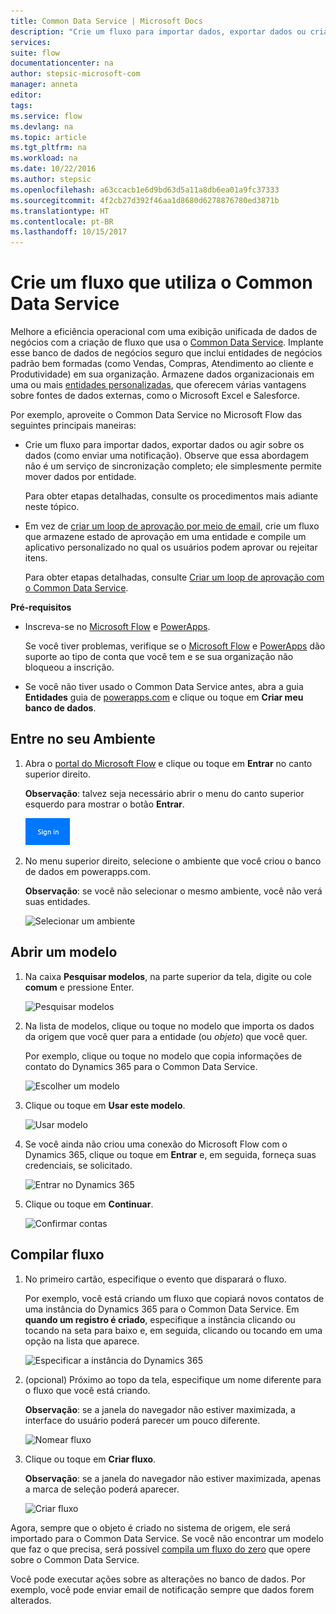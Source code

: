 ```yaml
---
title: Common Data Service | Microsoft Docs
description: "Crie um fluxo para importar dados, exportar dados ou criar aprovações com o Common Data Service."
services: 
suite: flow
documentationcenter: na
author: stepsic-microsoft-com
manager: anneta
editor: 
tags: 
ms.service: flow
ms.devlang: na
ms.topic: article
ms.tgt_pltfrm: na
ms.workload: na
ms.date: 10/22/2016
ms.author: stepsic
ms.openlocfilehash: a63ccacb1e6d9bd63d5a11a8db6ea01a9fc37333
ms.sourcegitcommit: 4f2cb27d392f46aa1d8680d6278876780ed3871b
ms.translationtype: HT
ms.contentlocale: pt-BR
ms.lasthandoff: 10/15/2017
---
```

# <a name="create-a-flow-that-uses-the-common-data-service"></a>Crie um fluxo que utiliza o Common Data Service
Melhore a eficiência operacional com uma exibição unificada de dados de negócios com a criação de fluxo que usa o [Common Data Service](https://powerapps.microsoft.com/tutorials/data-platform-intro/). Implante esse banco de dados de negócios seguro que inclui entidades de negócios padrão bem formadas (como Vendas, Compras, Atendimento ao cliente e Produtividade) em sua organização. Armazene dados organizacionais em uma ou mais [entidades personalizadas](https://powerapps.microsoft.com/tutorials/data-platform-create-entity/), que oferecem várias vantagens sobre fontes de dados externas, como o Microsoft Excel e Salesforce.

Por exemplo, aproveite o Common Data Service no Microsoft Flow das seguintes principais maneiras:

* Crie um fluxo para importar dados, exportar dados ou agir sobre os dados (como enviar uma notificação). Observe que essa abordagem não é um serviço de sincronização completo; ele simplesmente permite mover dados por entidade.
  
    Para obter etapas detalhadas, consulte os procedimentos mais adiante neste tópico.
* Em vez de [criar um loop de aprovação por meio de email](wait-for-approvals.md), crie um fluxo que armazene estado de aprovação em uma entidade e compile um aplicativo personalizado no qual os usuários podem aprovar ou rejeitar itens.
  
    Para obter etapas detalhadas, consulte [Criar um loop de aprovação com o Common Data Service](common-data-model-approve.md).

**Pré-requisitos**

* Inscreva-se no [Microsoft Flow](https://flow.microsoft.com) e [PowerApps](https://web.powerapps.com).
  
    Se você tiver problemas, verifique se o [Microsoft Flow](sign-up-sign-in.md) e [PowerApps](https://powerapps.microsoft.com/en-us/tutorials/signup-for-powerapps/) dão suporte ao tipo de conta que você tem e se sua organização não bloqueou a inscrição.
* Se você não tiver usado o Common Data Service antes, abra a guia **Entidades** guia de [powerapps.com](https://web.powerapps.com/#/entities) e clique ou toque em **Criar meu banco de dados**.

## <a name="sign-in-to-your-environment"></a>Entre no seu Ambiente
1. Abra o [portal do Microsoft Flow](https://flow.microsoft.com) e clique ou toque em **Entrar** no canto superior direito.
   
    **Observação**: talvez seja necessário abrir o menu do canto superior esquerdo para mostrar o botão **Entrar**.
   
    ![Entrar](./media/common-data-model-intro/signin-flow.png)
2. No menu superior direito, selecione o ambiente que você criou o banco de dados em powerapps.com.
   
    **Observação**: se você não selecionar o mesmo ambiente, você não verá suas entidades.
   
    ![Selecionar um ambiente](./media/common-data-model-intro/select-environment.png)

## <a name="open-a-template"></a>Abrir um modelo
1. Na caixa **Pesquisar modelos**, na parte superior da tela, digite ou cole **comum** e pressione Enter.
   
    ![Pesquisar modelos](./media/common-data-model-intro/template-search.png)
2. Na lista de modelos, clique ou toque no modelo que importa os dados da origem que você quer para a entidade (ou *objeto*) que você quer.
   
    Por exemplo, clique ou toque no modelo que copia informações de contato do Dynamics 365 para o Common Data Service.
   
    ![Escolher um modelo](./media/common-data-model-intro/choose-template.png)
3. Clique ou toque em **Usar este modelo**.
   
    ![Usar modelo](./media/common-data-model-intro/use-template.png)
4. Se você ainda não criou uma conexão do Microsoft Flow com o Dynamics 365, clique ou toque em **Entrar** e, em seguida, forneça suas credenciais, se solicitado.
   
    ![Entrar no Dynamics 365](./media/common-data-model-intro/dynamics-signin.png)
5. Clique ou toque em **Continuar**.
   
    ![Confirmar contas](./media/common-data-model-intro/confirm-accounts.png)

## <a name="build-your-flow"></a>Compilar fluxo
1. No primeiro cartão, especifique o evento que disparará o fluxo.
   
    Por exemplo, você está criando um fluxo que copiará novos contatos de uma instância do Dynamics 365 para o Common Data Service. Em **quando um registro é criado**, especifique a instância clicando ou tocando na seta para baixo e, em seguida, clicando ou tocando em uma opção na lista que aparece.
   
    ![Especificar a instância do Dynamics 365](./media/common-data-model-intro/specify-instance.png)
2. (opcional) Próximo ao topo da tela, especifique um nome diferente para o fluxo que você está criando.
   
    **Observação**: se a janela do navegador não estiver maximizada, a interface do usuário poderá parecer um pouco diferente.
   
    ![Nomear fluxo](./media/common-data-model-intro/name-flow.png)
3. Clique ou toque em **Criar fluxo**.
   
    **Observação**: se a janela do navegador não estiver maximizada, apenas a marca de seleção poderá aparecer.
   
    ![Criar fluxo](./media/common-data-model-intro/create-flow.png)

Agora, sempre que o objeto é criado no sistema de origem, ele será importado para o Common Data Service. Se você não encontrar um modelo que faz o que precisa, será possível [compila um fluxo do zero](get-started-logic-flow.md) que opere sobre o Common Data Service.

Você pode executar ações sobre as alterações no banco de dados. Por exemplo, você pode enviar email de notificação sempre que dados forem alterados.

